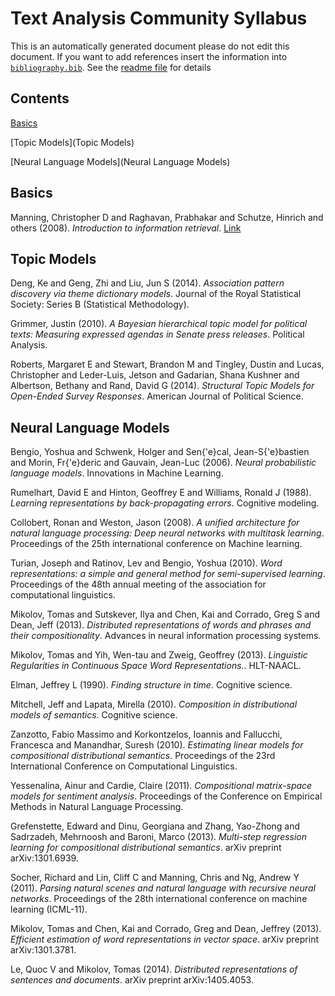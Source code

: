 # Text Analysis Community Syllabus

This is an automatically generated document please do not edit this document. If you want to add references insert the information into [`bibliography.bib`](bibliography.bib). See the [readme file](README.md) for details

## Contents

[Basics](Basics)

[Topic Models](Topic Models)

[Neural Language Models](Neural Language Models)

## <a name="Basics"></a> Basics

Manning, Christopher D and Raghavan, Prabhakar and Schutze, Hinrich and others (2008). *Introduction to information retrieval*. [Link](http://nlp.stanford.edu/IR-book/pdf/irbookonlinereading.pdf)

## <a name="Topic Models"></a> Topic Models

Deng, Ke and Geng, Zhi and Liu, Jun S (2014). *Association pattern discovery via theme dictionary models*. Journal of the Royal Statistical Society: Series B (Statistical Methodology).

Grimmer, Justin (2010). *A Bayesian hierarchical topic model for political texts: Measuring expressed agendas in Senate press releases*. Political Analysis.

Roberts, Margaret E and Stewart, Brandon M and Tingley, Dustin and Lucas, Christopher and Leder-Luis, Jetson and Gadarian, Shana Kushner and Albertson, Bethany and Rand, David G (2014). *Structural Topic Models for Open-Ended Survey Responses*. American Journal of Political Science.

## <a name="Neural Language Models"></a> Neural Language Models

Bengio, Yoshua and Schwenk, Holger and Sen{\'e}cal, Jean-S{\'e}bastien and Morin, Fr{\'e}deric and Gauvain, Jean-Luc (2006). *Neural probabilistic language models*. Innovations in Machine Learning.

Rumelhart, David E and Hinton, Geoffrey E and Williams, Ronald J (1988). *Learning representations by back-propagating errors*. Cognitive modeling.

Collobert, Ronan and Weston, Jason (2008). *A unified architecture for natural language processing: Deep neural networks with multitask learning*. Proceedings of the 25th international conference on Machine learning.

Turian, Joseph and Ratinov, Lev and Bengio, Yoshua (2010). *Word representations: a simple and general method for semi-supervised learning*. Proceedings of the 48th annual meeting of the association for computational linguistics.

Mikolov, Tomas and Sutskever, Ilya and Chen, Kai and Corrado, Greg S and Dean, Jeff (2013). *Distributed representations of words and phrases and their compositionality*. Advances in neural information processing systems.

Mikolov, Tomas and Yih, Wen-tau and Zweig, Geoffrey (2013). *Linguistic Regularities in Continuous Space Word Representations.*. HLT-NAACL.

Elman, Jeffrey L (1990). *Finding structure in time*. Cognitive science.

Mitchell, Jeff and Lapata, Mirella (2010). *Composition in distributional models of semantics*. Cognitive science.

Zanzotto, Fabio Massimo and Korkontzelos, Ioannis and Fallucchi, Francesca and Manandhar, Suresh (2010). *Estimating linear models for compositional distributional semantics*. Proceedings of the 23rd International Conference on Computational Linguistics.

Yessenalina, Ainur and Cardie, Claire (2011). *Compositional matrix-space models for sentiment analysis*. Proceedings of the Conference on Empirical Methods in Natural Language Processing.

Grefenstette, Edward and Dinu, Georgiana and Zhang, Yao-Zhong and Sadrzadeh, Mehrnoosh and Baroni, Marco (2013). *Multi-step regression learning for compositional distributional semantics*. arXiv preprint arXiv:1301.6939.

Socher, Richard and Lin, Cliff C and Manning, Chris and Ng, Andrew Y (2011). *Parsing natural scenes and natural language with recursive neural networks*. Proceedings of the 28th international conference on machine learning (ICML-11).

Mikolov, Tomas and Chen, Kai and Corrado, Greg and Dean, Jeffrey (2013). *Efficient estimation of word representations in vector space*. arXiv preprint arXiv:1301.3781.

Le, Quoc V and Mikolov, Tomas (2014). *Distributed representations of sentences and documents*. arXiv preprint arXiv:1405.4053.

